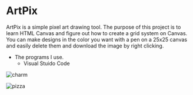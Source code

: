 
# ArtPix

ArtPix is ​​a simple pixel art drawing tool. The purpose of this project is to learn HTML Canvas and figure out how to create a grid system on Canvas. You can make designs in the color you want with a pen on a 25x25 canvas and easily delete them and download the image by right clicking.


* The programs I use.
  * Visual Stuido Code

![charm](https://github.com/Laccazet/Solar-System/assets/43687373/86b77246-e86d-4da6-892d-3cb1d0a5b2c4)

![pizza](https://github.com/Laccazet/Solar-System/assets/43687373/4768dc6b-412b-4472-a266-4ba8f82ae8ed)